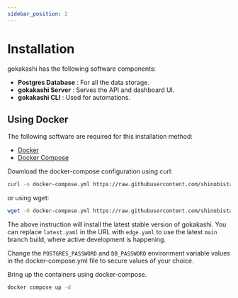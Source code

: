 ```yaml
---
sidebar_position: 2
---
```


# Installation

gokakashi has the following software components:

- __Postgres Database__ : For all the data storage.
- __gokakashi Server__ : Serves the API and dashboard UI.
- __gokakashi CLI__ : Used for automations.

## Using Docker

The following software are required for this installation method:

- [Docker](https://docs.docker.com/engine/install/)
- [Docker Compose](https://docs.docker.com/compose/install/)

Download the docker-compose configuration using curl:
```sh
curl -o docker-compose.yml https://raw.githubusercontent.com/shinobistack/gokakashi/refs/heads/main/docker/compose/releases/latest.yaml
```
or using wget:
```sh
wget -O docker-compose.yml https://raw.githubusercontent.com/shinobistack/gokakashi/refs/heads/main/docker/compose/releases/latest.yaml
```

The above instruction will install the latest stable version of gokakashi. You can replace `latest.yaml` in the URL with `edge.yaml` to use the latest `main` branch build, where active development is happening.

Change the `POSTGRES_PASSWORD` and `DB_PASSWORD` environment variable values in the docker-compose.yml file to secure values of your choice.

Bring up the containers using docker-compose.
```sh
docker compose up -d
```